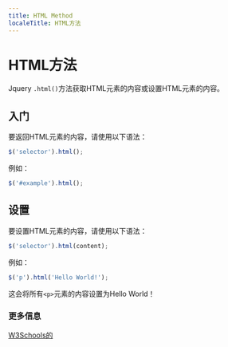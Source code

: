 ```yaml
---
title: HTML Method
localeTitle: HTML方法
---
```


# HTML方法

Jquery `.html()`方法获取HTML元素的内容或设置HTML元素的内容。

## 入门

要返回HTML元素的内容，请使用以下语法：

```javascript
$('selector').html(); 
```

例如：

```javascript
$('#example').html(); 
```

## 设置

要设置HTML元素的内容，请使用以下语法：

```javascript
$('selector').html(content); 
```

例如：

```javascript
$('p').html('Hello World!'); 
```

这会将所有`<p>`元素的内容设置为Hello World！

### 更多信息

[W3Schools的](https://www.w3schools.com/jquery/html_html.asp)
